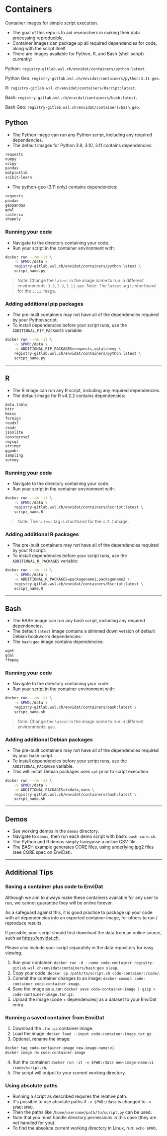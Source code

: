 # Containers

Container images for simple script execution.

- The goal of this repo is to aid researchers in making their data processing reproducible.
- Container images can package up all required dependencies for code, along with the script itself.
- There are images available for Python, R, and Bash (shell script) currently:

Python: `registry-gitlab.wsl.ch/envidat/containers/python:latest`.

Python Geo: `registry-gitlab.wsl.ch/envidat/containers/python:3.11-geo`.

R: `registry-gitlab.wsl.ch/envidat/containers/Rscript:latest`.

Bash: `registry-gitlab.wsl.ch/envidat/containers/bash:latest`.

Bash Geo: `registry-gitlab.wsl.ch/envidat/containers/bash:geo`.

## Python

- The Python image can run any Python script, including any required dependencies.
- The default images for Python 3.9, 3.10, 3.11 contains dependencies:

```txt
requests
numpy
scipy
pandas
matplotlib
scikit-learn
```

- The python-geo (3.11 only) contains dependencies:

```txt
requests
pandas
geopandas
gdal
rasterio
shapely
```

### Running your code

- Navigate to the directory containing your code.
- Run your script in the container environment with:

```bash
docker run --rm -it \
    -v $PWD:/data \
    registry-gitlab.wsl.ch/envidat/containers/python:latest \
    script_name.py
```

> Note: Change the `latest` in the image name to run in different environments: `3.9`, `3.9`, `3.11-geo`.
> Note: The `latest` tag is shorthand for the `3.11` image.

### Adding additional pip packages

- The pre-built containers may not have all of the dependencies required by your Python script.
- To install dependencies before your script runs, use the `ADDITIONAL_PIP_PACKAGES` variable:

```bash
docker run --rm -it \
    -v $PWD:/data \
    -e ADDITIONAL_PIP_PACKAGES=requests,sqlalchemy \
    registry-gitlab.wsl.ch/envidat/containers/python:latest \
    script_name.py
```

---

## R

- The R image can run any R script, including any required dependencies.
- The default image for R v4.2.2 contains dependencies:

```txt
data.table
httr
hmisc
foreign
readxl
readr
jsonlite
rpostgresql
rmysql
stringr
ggpubr
sampling
survey
```

### Running your code

- Navigate to the directory containing your code.
- Run your script in the container environment with:

```bash
docker run --rm -it \
    -v $PWD:/data \
    registry-gitlab.wsl.ch/envidat/containers/Rscript:latest \
    script_name.R
```

> Note: The `latest` tag is shorthand for the `4.2.2` image.

### Adding additional R packages

- The pre-built containers may not have all of the dependencies required by your R script.
- To install dependencies before your script runs, use the `ADDITIONAL_R_PACKAGES` variable:

```bash
docker run --rm -it \
    -v $PWD:/data \
    -e ADDITIONAL_R_PACKAGES=packagename1,packagename2 \
    registry-gitlab.wsl.ch/envidat/containers/Rscript:latest \
    script_name.R
```

---

## Bash

- The BASH image can run any bash script, including any required dependencies.
- The default `latest` image contains a slimmed down version of default Debian bookworm dependencies:
- The `bash:geo` image contains dependencies:

```txt
wget
gdal
ffmpeg
```

### Running your code

- Navigate to the directory containing your code.
- Run your script in the container environment with:

```bash
docker run --rm -it \
    -v $PWD:/data \
    registry-gitlab.wsl.ch/envidat/containers/bash:latest \
    script_name.sh
```

> Note: Change the `latest` in the image name to run in different environments: `geo`.

### Adding additional Debian packages

- The pre-built containers may not have all of the dependencies required by your bash script.
- To install dependencies before your script runs, use the `ADDITIONAL_PACKAGES` variable.
- This will install Debian packages uses `apt` prior to script execution.

```bash
docker run --rm -it \
    -v $PWD:/data \
    -e ADDITIONAL_PACKAGES=tzdata,nano \
    registry-gitlab.wsl.ch/envidat/containers/bash:latest \
    script_name.sh
```

---

## Demos

- See working demos in the `demos` directory.
- Navigate to `demos`, then run each demo script with bash: `bash core.sh`.
- The Python and R demos simply transpose a online CSV file.
- The BASH example generates CORE files, using underlying jpg2 files (see CORE spec on EnviDat).

---

## Additional Tips

### Saving a container plus code to EnviDat

Although we aim to always make these containers available for any user to run,
we cannot guarantee they will be online forever.

As a safeguard against this, it is good practice to package up your code with all
dependencies into an exported container image, for others to run / reproduce results.

If possible, your script should first download the data from an online source,
such as https://envidat.ch.

Please also include your script separately in the data repository for easy viewing.

1. Run your container: `docker run -d --name code-container registry-gitlab.wsl.ch/envidat/containers/bash:geo sleep`.
2. Copy your code: `docker cp /path/to/script.sh code-container:/code/`.
3. Commit the container changes to an image: `docker commit code-container code-container-image`.
4. Save the image as a .tar: `docker save code-container-image | gzip > code-container-image.tar.gz`.
5. Upload the image (code + dependencies) as a dataset to your EnviDat entry.

### Running a saved container from EnviDat

1. Download the `.tar.gz` container image.
2. Load the image: `docker load --input code-container-image.tar.gz`.
3. Optional, rename the image:

```bash
docker tag code-container-image new-image-name:v1
docker image rm code-container-image
```

4. Run the container: `docker run -it -v $PWD:/data new-image-name:v1 /code/script.sh`.
5. The script will output to your current working directory.

### Using absolute paths

- Running a script as described requires the relative path.
- It's possible to use absolute paths if `-v $PWD:/data` is changed to `-v $PWD:$PWD`.
- Then the paths like `/home/username/path/to/script.py` can be used.
- Note that you must handle directory permissions in this case (they are not handled for you).
- To find the absolute current working directory in Linux, run: `echo $PWD`.
